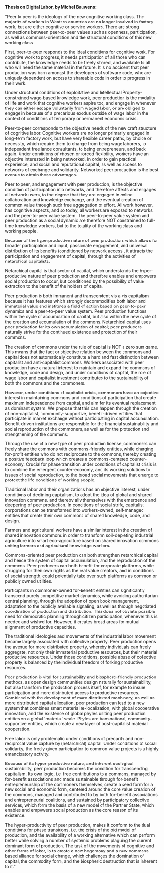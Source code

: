 **Thesis on Digital Labor, by Michel Bauwens:**

"Peer to peer is the ideology of the new cognitive working class. The
majority of workers in Western countries are no longer involved in
factory work, but are either cognitive or service workers. There are
strong connections between peer-to-peer values such as openness,
participation, as well as commons-orientation and the structural
conditions of this new working class.

First, peer-to-peer responds to the ideal conditions for cognitive work.
For cognitive work to progress, it needs participation of all those who
can contribute, the knowledge needs to be freely shared, and available
to all who will need the same material in the future. It is no accident
that peer production was born amongst the developers of software code,
who are uniquely dependent on access to shareable code in order to
progress in their work.

Under structural conditions of exploitative and Intellectual
Property-constrained wage-based knowledge work, peer production is the
modality of life and work that cognitive workers aspire too, and engage
in whenever they can either escape voluntarily from waged labor, or are
obliged to engage in because of a precarious exodus outside of wage
labor in the context of conditions of temporary or permanent economic
crisis.

Peer-to-peer corresponds to the objective needs of the new craft
structure of cognitive labor. Cognitive workers are no longer primarily
engaged in long-term factory work, but have very flexible career paths,
by choice or necessity, which require them to change from being wage
laborers, to independent free lance consultants, to being entrepreneurs,
and back again. Under conditions of chosen or forced flexibility,
workers have an objective interested in being networked, in order to
gain practical experience, and social and reputational capital, as well
as access to networks of exchange and solidarity. Networked peer
production is the best avenue to obtain these advantages.

Peer to peer, and engagement with peer production, is the objective
condition of participation into networks, and therefore affects and
engages all network users, to the degree that they are engaged in online
collaboration and knowledge exchange, and the eventual creation of
common value through such free aggregation of effort. All work however,
has cognitive aspects, and so today, all workers are exposed to networks
and the peer-to-peer value system. The peer-to-peer value system and
peer production as a social dynamic are therefore NOT constrained to
full-time knowledge workers, but to the totality of the working class
and working people.

Because of the hyperproductive nature of peer production, which allows
for broader participation and input, passionate engagement, and
universal distribution of its benefits (conditioned by network access),
it attracts the participation and engagement of capital, through the
activities of netarchical capitalists.

Netarchical capital is that sector of capital, which understands the
hyper-productive nature of peer production and therefore enables and
empowers social production to occur, but conditioned by the possibility
of value extraction to the benefit of the holders of capital.

Peer production is both immanent and transcendent vis a vis capitalism
because it has features which strongly decommodifies both labor and
immaterial value and institutes a field of action based on peer-to-peer
dynamics and a peer-to-peer value system. Peer production functions
within the cycle of accumulation of capital, but also within the new
cycle of the creation and accumulation of the commons. Netarchical
capital uses peer production for its own accumulation of capital; peer
producers naturally strive for the continued existence and protection of
their commons.

The creation of commons under the rule of capital is NOT a zero sum
game. This means that the fact or objective relation between the commons
and capital does not automatically constitute a hard and fast
distinction between capitalist and anti-capitalist commons. Workers
associated with peer production have a natural interest to maintain and
expand the commons of knowledge, code and design, and under conditions
of capital, the role of wage labor and capitalist investment contributes
to the sustainability of both the commons and the commoners.

However, under conditions of capitalist crisis, commoners have an
objective interest in maintaining commons and conditions of
participation that create maximum independence from capital, and aim for
its eventual replacement as dominant system. We propose that this can
happen through the creation of non-capitalist, community-supportive,
benefit-driven entities that participate in market exchange without
participating in capital accumulation. Benefit-driven institutions are
responsible for the financial sustainability and social reproduction of
the commoners, as well as for the protection and strengthening of the
commons.

Through the use of a new type of peer production license, commoners can
freely share the commons with commons-friendly entities, while charging
for-profit entities who do not reciprocate to the commons, thereby
creating a positive feedback loop which creates a commons-centered
counter-economy. Crucial for phase transition under conditions of
capitalist crisis is to combine the emergent counter-economy, and its
working solutions to issues of social reproduction, to the broad social
movements that emerge to protect the life conditions of working people.

Traditional labor and their organizations has an objective interest,
under conditions of declining capitalism, to adopt the idea of global
and shared innovation commons, and thereby ally themselves with the
emergence and deepening of peer production. In conditions of social
strife, capitalist corporations can be transformed into workers-owned,
self-managed entities that create their own commons of shared knowledge,
code, and design.

Farmers and agricultural workers have a similar interest in the creation
of shared innovation commons in order to transform soil-depleting
industrial agriculture into smart eco-agriculture based on shared
innovation commons uniting farmers and agricultural knowledge workers.

Commons-oriented peer production can both strengthen netarchical capital
and hence the system of capital accumulation, and the reproduction of
the commons. Peer producers can both benefit for corporate platforms,
while struggling for their own rights as the real value creators, and in
conditions of social strength, could potentially take over such
platforms as common or publicly owned utilities.

Participants in commoner-owned for-benefit entities can significantly
transcend purely competitive market dynamics, while avoiding
authoritarian central planning, through the adoption of open book
management, adaptation to the publicly available signaling, as well as
through negotiated coordination of production and distribution. This
does not obviate possible need for democratic planning through citizen
participation, whenever this is needed and wished for. However, it
creates broad areas for mutual alignment of productive capacities.

The traditional ideologies and movements of the industrial labor
movement became largely associated with collective property. Peer
production opens the avenue for more distributed property, whereby
individuals can freely aggregate, not only their immaterial productive
resources, but their material productive resources. Under those
conditions, possible abuse of collective property is balanced by the
individual freedom of forking productive resources.

Peer production is vital for sustainability and biosphere-friendly
production methods, as open design communities design naturally for
sustainability, but also transform the production process itself, for
example to insure participation and more distributed access to
productive resources. Combined with the development of more distributed
machinery, as well as more distributed capital allocation, peer
production can lead to a new system that combines smart material
re-localization, with global cooperative innovation, and the existence
of global phyles uniting peer production entities on a global 'material'
scale. Phyles are transnational, community-supportive entities, which
create a new layer of post-capitalist material cooperation.

Free labor is only problematic under conditions of precarity and
non-reciprocal value capture by (netarchical) capital. Under conditions
of social solidarity, the freely given participation to common value
projects is a highly emancipatory activity.

Because of its hyper-productive nature, and inherent ecological
sustainability, peer production becomes the condition for transcending
capitalism. Its own logic, i.e. free contributions to a commons, managed
by for-benefit associations and made sustainable through for-benefit
entrepreneurship of the commoners themselves, create a seed form for a
new social and economic form, centered around the core value creation of
the commons, managed and contributed to by both for-benefit associations
and entrepreneurial coalitions, and sustained by participatory
collective services, which form the basis of a new model of the Partner
State, which enables and empowers social production as the core reason
of its existence.

The hyper-productivity of peer production, makes it conform to the dual
conditions for phase transitions, i.e. the crisis of the old model of
production, and the availability of a working alternative which can
perform better while solving a number of systemic problems plaguing the
current dominant form of production. The task of the movements of
cognitive and other forms of labor, is to create a new hegemony and a
new commons- based alliance for social change, which challenges the
domination of capital, the commodity form, and the biospheric
destruction that is inherent to it."
